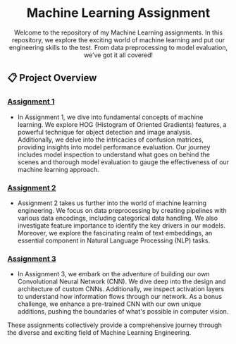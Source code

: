 <h1 align="center">Machine Learning Assignment</h1>

<p align="center">Welcome to the repository of my Machine Learning assignments. In this repository, we explore the exciting world of machine learning and put our engineering skills to the test. From data preprocessing to model evaluation, we've got it all covered!</p>

## 📋 Project Overview

### [Assignment 1](MLE/assignment-1-victorw271/Assignment_1_2023.ipynb)
- In Assignment 1, we dive into fundamental concepts of machine learning. We explore HOG (Histogram of Oriented Gradients) features, a powerful technique for object detection and image analysis. Additionally, we delve into the intricacies of confusion matrices, providing insights into model performance evaluation. Our journey includes model inspection to understand what goes on behind the scenes and thorough model evaluation to gauge the effectiveness of our machine learning approach.

### [Assignment 2](MLE/assignment-2-victorw271/Assignment_2_2023.ipynb)
- Assignment 2 takes us further into the world of machine learning engineering. We focus on data preprocessing by creating pipelines with various data encodings, including categorical data handling. We also investigate feature importance to identify the key drivers in our models. Moreover, we explore the fascinating realm of text embeddings, an essential component in Natural Language Processing (NLP) tasks.

### [Assignment 3](MLE/assignment-3-victorw271/Assignment_3_2023.ipynb)
- In Assignment 3, we embark on the adventure of building our own Convolutional Neural Network (CNN). We dive deep into the design and architecture of custom CNNs. Additionally, we inspect activation layers to understand how information flows through our network. As a bonus challenge, we enhance a pre-trained CNN with our own unique additions, pushing the boundaries of what's possible in computer vision.

These assignments collectively provide a comprehensive journey through the diverse and exciting field of Machine Learning Engineering.






